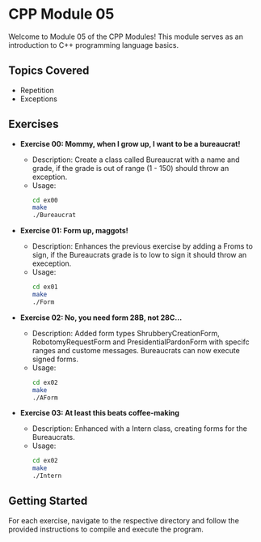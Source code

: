 # CPP Module 05

Welcome to Module 05 of the CPP Modules! This module serves as an introduction to C++ programming language basics.

## Topics Covered
- Repetition
- Exceptions

## Exercises
- **Exercise 00: Mommy, when I grow up, I want to be a bureaucrat!**
  - Description: Create a class called Bureaucrat with a name and grade, if the grade is out of range (1 - 150) should throw an exception.
  - Usage:
    ```bash
    cd ex00
    make
    ./Bureaucrat
    ```

- **Exercise 01: Form up, maggots!**
  - Description: Enhances the previous exercise by adding a Froms to sign, if the Bureaucrats grade is to low to sign it should throw an exeception.
  - Usage:
    ```bash
    cd ex01
    make
    ./Form
    ```

- **Exercise 02: No, you need form 28B, not 28C...**
  - Description: Added form types ShrubberyCreationForm, RobotomyRequestForm and PresidentialPardonForm with specifc ranges and custome messages. Bureaucrats can now execute signed forms.
  - Usage:
    ```bash
    cd ex02
    make
    ./AForm
    ```

- **Exercise 03: At least this beats coffee-making**
  - Description: Enhanced with a Intern class, creating forms for the Bureaucrats.
  - Usage:
    ```bash
    cd ex02
    make
    ./Intern
    ```

## Getting Started

For each exercise, navigate to the respective directory and follow the provided instructions to compile and execute the program.
